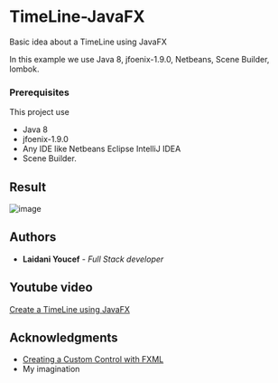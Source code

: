 # TimeLine-JavaFX
Basic idea about a TimeLine using JavaFX

In this example we use Java 8, jfoenix-1.9.0, Netbeans, Scene Builder, lombok.

### Prerequisites

This project use 
  - Java 8
  - jfoenix-1.9.0
  - Any IDE like Netbeans Eclipse IntelliJ IDEA 
  - Scene Builder.
  
## Result

![image](https://user-images.githubusercontent.com/13830834/36329703-379ea7c8-1367-11e8-84d4-fdae22fe4c62.png)

## Authors

* **Laidani Youcef** - *Full Stack developer*

## Youtube video

[Create a TimeLine using JavaFX](https://www.youtube.com/watch?v=7PnjOO1QdAs) 

## Acknowledgments

* [Creating a Custom Control with FXML](https://docs.oracle.com/javafx/2/fxml_get_started/custom_control.htm)
* My imagination
